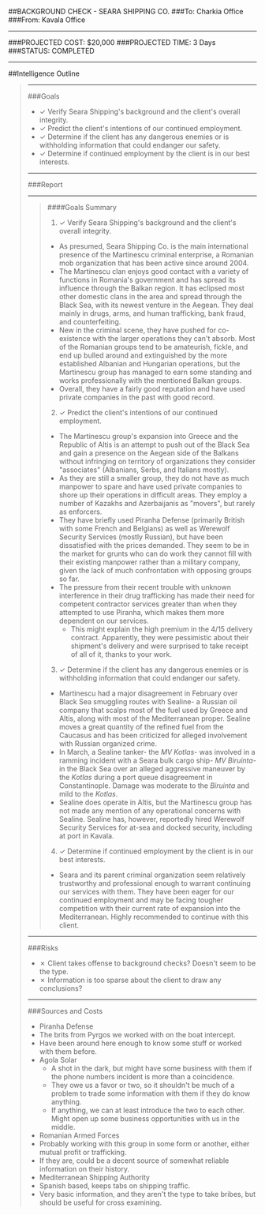 ##BACKGROUND CHECK - SEARA SHIPPING CO.
###To: Charkia Office
###From: Kavala Office
***
###PROJECTED COST: $20,000
###PROJECTED TIME: 3 Days
###STATUS: COMPLETED

***

##Intelligence Outline

>***
>
>###Goals
>- ✓ Verify Seara Shipping's background and the client's overall integrity.
>- ✓ Predict the client's intentions of our continued employment.
>- ✓ Determine if the client has any dangerous enemies or is withholding information that could endanger our safety.
>- ✓ Determine if continued employment by the client is in our best interests.
>
>***
>
>###Report
>***
>>####Goals Summary
>>1. ✓ Verify Seara Shipping's background and the client's overall integrity.
>>  *  As presumed, Seara Shipping Co. is the main international presence of the Martinescu criminal enterprise, a Romanian mob organization that has been active since around 2004. 
>>  * The Martinescu clan enjoys good contact with a variety of functions in Romania's government and has spread its influence through the Balkan region. It has eclipsed most other domestic clans in the area and spread through the Black Sea, with its newest venture in the Aegean. They deal mainly in drugs, arms, and human trafficking, bank fraud, and counterfeiting. 
>>  * New in the criminal scene, they have pushed for co-existence with the larger operations they can't absorb. Most of the Romanian groups tend to be amateurish, fickle, and end up bulled around and extinguished by the more established Albanian and Hungarian operations, but the Martinescu group has managed to earn some standing and works professionally with the mentioned Balkan groups.
>>  * Overall, they have a fairly good reputation and have used private companies in the past with good record.
>>2. ✓ Predict the client's intentions of our continued employment.
>>  * The Martinescu group's expansion into Greece and the Republic of Altis is an attempt to push out of the Black Sea and gain a presence on the Aegean side of the Balkans without infringing on territory of organizations they consider "associates" (Albanians, Serbs, and Italians mostly). 
>>  * As they are still a smaller group, they do not have as much manpower to spare and have used private companies to shore up their operations in difficult areas. They employ a number of Kazakhs and Azerbaijanis as "movers", but rarely as enforcers.
>>  * They have briefly used Piranha Defense (primarily British with some French and Belgians) as well as Werewolf Security Services (mostly Russian), but have been dissatisfied with the prices demanded. They seem to be in the market for grunts who can do work they cannot fill with their existing manpower rather than a military company, given the lack of much confrontation with opposing groups so far.
>>  * The pressure from their recent trouble with unknown interference in their drug trafficking has made their need for competent contractor services greater than when they attempted to use Piranha, which makes them more dependent on our services. 
>>      * This might explain the high premium in the 4/15 delivery contract. Apparently, they were pessimistic about their shipment's delivery and were surprised to take receipt of all of it, thanks to your work. 
>>3. ✓ Determine if the client has any dangerous enemies or is withholding information that could endanger our safety.
>>  * Martinescu had a major disagreement in February over Black Sea smuggling routes with Sealine- a Russian oil company that scalps most of the fuel used by Greece and Altis, along with most of the Mediterranean proper. Sealine moves a great quantity of the refined fuel from the  Caucasus and has been criticized for alleged involvement with Russian organized crime.
>>  * In March, a Sealine tanker- the *MV Kotlas*- was involved in a ramming incident with a Seara bulk cargo ship- *MV Biruinta*- in the Black Sea over an alleged aggressive maneuver by the *Kotlas* during a port queue disagreement in Constantinople. Damage was moderate to the *Biruinta* and mild to the *Kotlas*.
>>  * Sealine does operate in Altis, but the Martinescu group has not made any mention of any operational concerns with Sealine. Sealine has, however, reportedly hired Werewolf Security Services for at-sea and docked security, including at port in Kavala.
>>4. ✓ Determine if continued employment by the client is in our best interests.
>>  * Seara and its parent criminal organization seem relatively trustworthy and professional enough to warrant continuing our services with them. They have been eager for our continued employment and may be facing tougher competition with their current rate of expansion into the Mediterranean. Highly recommended to continue with this client. 
>
>***
>
>###Risks
>- ✗ Client takes offense to background checks? Doesn't seem to be the type.
>- ✗ Information is too sparse about the client to draw any conclusions?
>
>***
>
>###Sources and Costs
>- Piranha Defense
>  - The brits from Pyrgos we worked with on the boat intercept.
>  - Have been around here enough to know some stuff or worked with them before.
> - Agola Solar
>   - A shot in the dark, but might have some business with them if the phone numbers incident is more than a coincidence.
>   - They owe us a favor or two, so it shouldn't be much of a problem to trade some information with them if they do know anything.
>   - If anything, we can at least introduce the two to each other. Might open up some business opportunities with us in the middle.
>- Romanian Armed Forces
>  - Probably working with this group in some form or another, either mutual profit or trafficking.
>  - If they are, could be a decent source of somewhat reliable information on their history.
>- Mediterranean Shipping Authority
>  - Spanish based, keeps tabs on shipping traffic.
>  - Very basic information, and they aren't the type to take bribes, but should be useful for cross examining.
